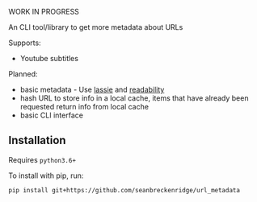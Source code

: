 WORK IN PROGRESS

An CLI tool/library to get more metadata about URLs

Supports:

- Youtube subtitles

Planned:

- basic metadata - Use [lassie](https://github.com/michaelhelmick/lassie) and [readability](https://github.com/buriy/python-readability)
- hash URL to store info in a local cache, items that have already been requested return info from local cache
- basic CLI interface

## Installation

Requires `python3.6+`

To install with pip, run:

    pip install git+https://github.com/seanbreckenridge/url_metadata

